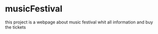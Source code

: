 # musicFestival
this project is a webpage about music festival whit all information and buy the tickets
